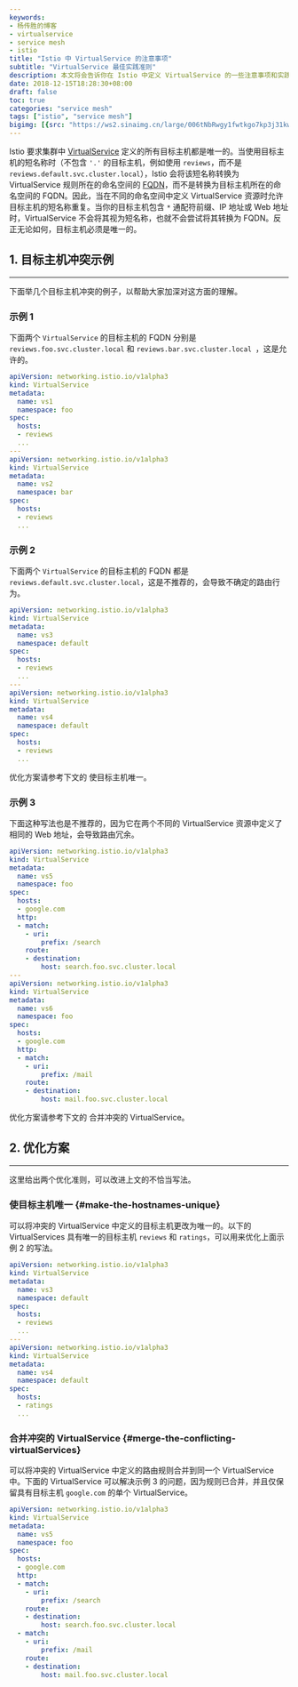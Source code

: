 ```yaml
---
keywords:
- 杨传胜的博客
- virtualservice
- service mesh
- istio
title: "Istio 中 VirtualService 的注意事项"
subtitle: "VirtualService 最佳实践准则"
description: 本文将会告诉你在 Istio 中定义 VirtualService 的一些注意事项和实践准则。
date: 2018-12-15T18:28:30+08:00
draft: false
toc: true
categories: "service mesh"
tags: ["istio", "service mesh"]
bigimg: [{src: "https://ws2.sinaimg.cn/large/006tNbRwgy1fwtkgo7kp3j31kw0d0750.jpg"}]
---
```


<!--more-->

Istio 要求集群中 [VirtualService](https://istio.io/zh/docs/reference/config/istio.networking.v1alpha3/#virtualservice) 定义的所有目标主机都是唯一的。当使用目标主机的短名称时（不包含 `'.'` 的目标主机，例如使用 `reviews`，而不是 `reviews.default.svc.cluster.local`），Istio 会将该短名称转换为 VirtualService 规则所在的命名空间的 [FQDN](https://www.wikiwand.com/zh/%E5%AE%8C%E6%95%B4%E7%B6%B2%E5%9F%9F%E5%90%8D%E7%A8%B1)，而不是转换为目标主机所在的命名空间的 FQDN。因此，当在不同的命名空间中定义 VirtualService 资源时允许目标主机的短名称重复。当你的目标主机包含 `*` 通配符前缀、IP 地址或 Web 地址时，VirtualService 不会将其视为短名称，也就不会尝试将其转换为 FQDN。反正无论如何，目标主机必须是唯一的。

## <span id="inline-toc">1.</span> 目标主机冲突示例

----

下面举几个目标主机冲突的例子，以帮助大家加深对这方面的理解。

### 示例 1

下面两个 `VirtualService` 的目标主机的 FQDN 分别是 `reviews.foo.svc.cluster.local` 和 `reviews.bar.svc.cluster.local `，这是允许的。

```yaml
apiVersion: networking.istio.io/v1alpha3
kind: VirtualService
metadata:
  name: vs1
  namespace: foo
spec:
  hosts:
  - reviews
  ...
---
apiVersion: networking.istio.io/v1alpha3
kind: VirtualService
metadata:
  name: vs2
  namespace: bar
spec:
  hosts:
  - reviews
  ...
```

### 示例 2

下面两个 `VirtualService` 的目标主机的 FQDN 都是 `reviews.default.svc.cluster.local`，这是不推荐的，会导致不确定的路由行为。

```yaml
apiVersion: networking.istio.io/v1alpha3
kind: VirtualService
metadata:
  name: vs3
  namespace: default
spec:
  hosts:
  - reviews
  ...
---
apiVersion: networking.istio.io/v1alpha3
kind: VirtualService
metadata:
  name: vs4
  namespace: default
spec:
  hosts:
  - reviews
  ...
```

优化方案请参考下文的 使目标主机唯一。

### 示例 3

下面这种写法也是不推荐的，因为它在两个不同的 VirtualService 资源中定义了相同的 Web 地址，会导致路由冗余。

```yaml
apiVersion: networking.istio.io/v1alpha3
kind: VirtualService
metadata:
  name: vs5
  namespace: foo
spec:
  hosts:
  - google.com
  http:
  - match:
    - uri:
        prefix: /search
    route:
    - destination:
        host: search.foo.svc.cluster.local
---
apiVersion: networking.istio.io/v1alpha3
kind: VirtualService
metadata:
  name: vs6
  namespace: foo
spec:
  hosts:
  - google.com
  http:
  - match:
    - uri:
        prefix: /mail
    route:
    - destination:
        host: mail.foo.svc.cluster.local
```

优化方案请参考下文的 合并冲突的 VirtualService。

## <span id="inline-toc">2.</span> 优化方案

----

这里给出两个优化准则，可以改进上文的不恰当写法。

### 使目标主机唯一 {#make-the-hostnames-unique}

可以将冲突的 VirtualService 中定义的目标主机更改为唯一的。以下的 VirtualServices 具有唯一的目标主机 `reviews` 和 `ratings`，可以用来优化上面示例 2 的写法。

```yaml
apiVersion: networking.istio.io/v1alpha3
kind: VirtualService
metadata:
  name: vs3
  namespace: default
spec:
  hosts:
  - reviews
  ...
---
apiVersion: networking.istio.io/v1alpha3
kind: VirtualService
metadata:
  name: vs4
  namespace: default
spec:
  hosts:
  - ratings
  ...
```

### 合并冲突的 VirtualService {#merge-the-conflicting-virtualServices}

可以将冲突的 VirtualService 中定义的路由规则合并到同一个 VirtualService 中。下面的 VirtualService 可以解决示例 3 的问题，因为规则已合并，并且仅保留具有目标主机 `google.com` 的单个 VirtualService。

```yaml
apiVersion: networking.istio.io/v1alpha3
kind: VirtualService
metadata:
  name: vs5
  namespace: foo
spec:
  hosts:
  - google.com
  http:
  - match:
    - uri:
        prefix: /search
    route:
    - destination:
        host: search.foo.svc.cluster.local
  - match:
    - uri:
        prefix: /mail
    route:
    - destination:
        host: mail.foo.svc.cluster.local
```

